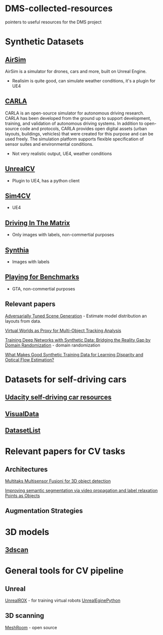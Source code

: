 # DMS-collected-resources
pointers to useful resources for the DMS project

# Synthetic Datasets
 
## [AirSim](https://github.com/Microsoft/AirSim)

AirSim is a simulator for drones, cars and more, built on Unreal Engine.

* Realisim is quite good, can simulate weather conditions, it's a plugin for UE4

## [CARLA](https://github.com/carla-simulator/carla) 

CARLA is an open-source simulator for autonomous driving research. CARLA has been developed from the ground up to support development, training, and validation of autonomous driving systems. In addition to open-source code and protocols, CARLA provides open digital assets (urban layouts, buildings, vehicles) that were created for this purpose and can be used freely. The simulation platform supports flexible specification of sensor suites and environmental conditions.

* Not very realistic output, UE4, weather conditions

## [UnrealCV](https://github.com/unrealcv/unrealcv)

* Plugin to UE4, has a python client

## [Sim4CV](https://sim4cv.org/#services)

* UE4

## [Driving In The Matrix](https://fcav.engin.umich.edu/sim-dataset/)

* Only images with labels, non-commertial purposes

## [Synthia](http://synthia-dataset.net/)

* Images with labels

## [Playing for Benchmarks](https://playing-for-benchmarks.org/overview/)

* GTA, non-commertial purposes

## Relevant papers
[Adversarially Tuned Scene Generation](https://arxiv.org/pdf/1701.00405.pdf) - Estimate model distribution an layouts from data.

[Virtual Worlds as Proxy for Multi-Object Tracking Analysis](https://arxiv.org/pdf/1605.06457.pdf)

[Training Deep Networks with Synthetic Data:
Bridging the Reality Gap by Domain Randomization](https://arxiv.org/pdf/1804.06516.pdf) - domain randomization

[What Makes Good Synthetic Training Data for Learning
Disparity and Optical Flow Estimation?](https://lmb.informatik.uni-freiburg.de/Publications/2018/MIFDB18/paper-1801.06397.pdf)

# Datasets for self-driving cars

## [Udacity self-driving car resources](https://github.com/udacity/self-driving-car)

## [VisualData](https://www.visualdata.io/)

## [DatasetList](https://www.datasetlist.com/)


# Relevant papers for CV tasks

## Architectures

[Multitaks Multisensor Fusioni for 3D object detection](http://openaccess.thecvf.com/content_CVPR_2019/papers/Liang_Multi-Task_Multi-Sensor_Fusion_for_3D_Object_Detection_CVPR_2019_paper.pdf)

[Improving semantic segmentation via video propagation and label relaxation](https://arxiv.org/pdf/1812.01593v3.pdf)
[Points as Objects](https://arxiv.org/pdf/1904.07850.pdf)

## Augmentation Strategies



# 3D models

## [3dscan](http://redwood-data.org/3dscan/)



# General tools for CV pipeline

## Unreal
[UnrealROX](https://github.com/3dperceptionlab/unrealrox) - for training virtual robots
[UnrealEginePython](https://github.com/20tab/UnrealEnginePython)
## 3D scanning
[MeshRoom](https://github.com/alicevision/meshroom) - open source